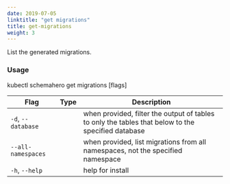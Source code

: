 ```yaml
---
date: 2019-07-05
linktitle: "get migrations"
title: get-migrations
weight: 3
---
```


List the generated migrations.

### Usage
kubectl schemahero get migrations [flags]

Flag | Type |	Description
-----|------|------------
`-d`, `--database` | | when provided, filter the output of tables to only the tables that below to the specified database
`--all-namespaces` | | when provided, list migrations from all namespaces, not the specified namespace
`-h`, `--help`	| |	help for install


